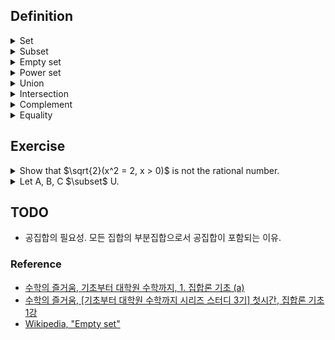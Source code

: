 ## Definition

<details><summary>Set</summary>

  - A collection of definable objects, i.e., it should be possible to tell clearly whether a certain object is in the set or not.
  
  - Element is an object which is in the set.
    - ex. A = { 1, 2 }. 1 $\in$ A, 3 $\notin$ A.
    - ex. B = { x | P(x) }

</details>

<details><summary>Subset</summary>

  - Given two sets A, B, if all elements of A are also in B, we can say "A is a subset of B", which is written symbolically as "$`A \subseteq B`$".
    - ex. A = { a, b }, B = { a, b, c }. $`A \subset B`$

</details>

<details><summary>Empty set</summary>

  - A set which has no elements, which is written symbolically as "$`\emptyset`$".
  
  - $`\emptyset \subset A`$ $\Leftrightarrow$ For any set A, the empty set is a subset of A.
    - The only subset of the empty set is the empty set itself.

</details>

<details><summary>Power set</summary>

  - Given a set A, power set of A is a set which has all subsets of A as element.
    - ex. C = { 1, 2 }. P(C) = { $\emptyset$, { 1 }, { 2 }, { 1, 2 } }

</details>

<details><summary>Union</summary>

  - $`\text{Let A, B $\subseteq$ U.} A \cup B := \{ x | x \in A \,or\, x \in B \}`$

</details>

<details><summary>Intersection</summary>

  - $`\text{Let A, B $\subseteq$ U.} A \cap B := \{ x | x \in A \,and\, x \in B \}`$

</details>

<details><summary>Complement</summary>

  - $`A^{\complement} := \{ x | x \notin A \}`$

</details>

<details><summary>Equality</summary>
</br>
  
$`\begin{flalign}
\text{Let A, B $\subseteq$ U.} &&\\
A = B &&\\
\Leftrightarrow A \subseteq B \,and\, B \subseteq A &&\\
\Leftrightarrow \text{If} x \in A, \,\text{then}\, x \in B \,and\, \text{if} y \in B, \,\text{then}\, y \in A.
\end{flalign}`$

</details>

## Exercise

<details><summary>Show that $\sqrt{2}(x^2 = 2, x > 0)$ is not the rational number.</summary>
  
$`\begin{flalign}
\text{Proof.} &&\\
\quad\text{Suppose } \sqrt{2} \in \mathbb{Q}. &&\\
\Leftrightarrow \sqrt{2} = \frac{q}{p}(p \neq 0 \in \mathbb{N},q \in \mathbb{N}, p \perp q) &&\\
\Leftrightarrow 2 = (\frac{q}{p})^2 &&\\
\Leftrightarrow 2p^2 = q^2 &&\\
\Leftrightarrow q = 2k(k \in \mathbb{N}) &&\\
\Leftrightarrow p^2 = 2k^2 &&\\
\Leftrightarrow q = 2k^{\prime}(k^{\prime} \in \mathbb{N}) \text{ Contradiction! a and b are coprime by the assumption.} &&\\
\therefore \sqrt{2} \notin \mathbb{Q} &&\\
\end{flalign}`$

</details>

<details><summary>Let A, B, C $\subset$ U.</summary>
  
- <details><summary>A $\cap$ (B $\cup$ C) = (A $\cap$ B) $\cup$ (A $\cap$ C)</summary>

  $`\begin{flalign}
  \text{Need to show. } &&\\
  \quad A \cap (B \cup C) \subset (A \cap B) \cup (A \cap C) \:and\: (A \cap B) \cup (A \cap C) \subset A \cap (B \cup C) &&\\
  \text{Proof.} &&\\
  \quad A \cap (B \cup C) &&\\
  \Leftrightarrow \{ x | x \in A \:and\: (x \in B \:or\: x \in C) \} &&\\
  \Leftrightarrow \{ x | (x \in A \:and\: x \in B) \:or\: (x \in A \:and\: x \in C) \} &&\\
  \Leftrightarrow \{ x | x \in A \cap B \:or\: x \in A \cap C \} &&\\
  \Leftrightarrow (A \cap B) \cup (A \cap C) &&\\
  \end{flalign}`$

  </details>

- <details><summary>A $\cup$ (B $\cap$ C) = (A $\cup$ B) $\cap$ (A $\cup$ C)</summary>

  $`\begin{flalign}
  \text{Need to show. } &&\\
  \quad A \cup (B \cap C) \subset (A \cup B) \cap (A \cup C) \:and\: (A \cup B) \cap (A \cup C) \subset A \cup (B \cap C) &&\\
  \text{Proof.} &&\\
  \quad A \cup (B \cap C) &&\\
  \Leftrightarrow \{ x | x \in A \:or\: (x \in B \:and\: x \in C) \} &&\\
  \Leftrightarrow \{ x | (x \in A \:or\: x \in B) \:and\: (x \in A \:or\: x \in C) \} &&\\
  \Leftrightarrow \{ x | x \in A \cup B \:and\: x \in A \cup C \} &&\\
  \Leftrightarrow (A \cup B) \cap (A \cup C) &&\\
  \end{flalign}`$

  </details>

- <details><summary>$(A \cup B)^{\complement} = A^{\complement} \cap B^{\complement}$</summary>

  $`\begin{flalign}
  \text{Need to show. } &&\\
  \quad (A \cup B)^{\complement} \subset A^{\complement} \cap B^{\complement} \:and\: A^{\complement} \cap B^{\complement} \subset (A \cup B)^{\complement} &&\\
  \text{Proof.} &&\\
  \quad (A \cup B)^{\complement} &&\\
  \Leftrightarrow \{ x | \neg(x \in A \:or\: x \in B) \} &&\\
  \Leftrightarrow \{ x | \neg(x \in A) \:and\: \neg(x \in B) \} &&\\
  \Leftrightarrow \{ x | x \notin A \:and\: x \notin B) \} &&\\
  \Leftrightarrow A^{\complement} \cap B^{\complement}
  \end{flalign}`$
  
  </details>

- <details><summary>$(A \cap B)^{\complement} = A^{\complement} \cup B^{\complement}$</summary>

  $`\begin{flalign}
  \text{Need to show. } &&\\
  \quad (A \cap B)^{\complement} \subset A^{\complement} \cup B^{\complement} \:and\: A^{\complement} \cup B^{\complement} \subset (A \cap B)^{\complement} &&\\
  \text{Proof.} &&\\
  \quad (A \cap B)^{\complement} &&\\
  \Leftrightarrow \{ x | \neg(x \in A \:and\: x \in B) \} &&\\
  \Leftrightarrow \{ x | \neg(x \in A) \:or\: \neg(x \in B) \} &&\\
  \Leftrightarrow \{ x | x \notin A \:or\: x \notin B) \} &&\\
  \Leftrightarrow A^{\complement} \cup B^{\complement}
  \end{flalign}`$
  
  </details>

</details>

## TODO

- 공집합의 필요성. 모든 집합의 부분집합으로서 공집합이 포함되는 이유.

### Reference

- [수학의 즐거움, 기초부터 대학원 수학까지, 1. 집합론 기초 (a)](https://youtu.be/9HUk8zays2E?feature=shared)
- [수학의 즐거움, \[기초부터 대학원 수학까지 시리즈 스터디 3기\] 첫시간, 집합론 기초 1강](https://youtu.be/PZXafFesmHI?feature=shared)
- [Wikipedia, "Empty set"](https://en.wikipedia.org/wiki/Empty_set)
